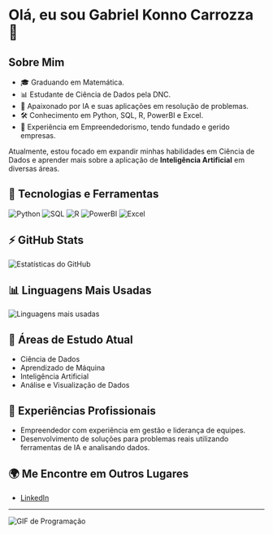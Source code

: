 # Olá, eu sou Gabriel Konno Carrozza 👋

## Sobre Mim
- 🎓 Graduando em Matemática.
- 📊 Estudante de Ciência de Dados pela DNC.
- 🤖 Apaixonado por IA e suas aplicações em resolução de problemas.
- 🛠️ Conhecimento em Python, SQL, R, PowerBI e Excel.
- 🚀 Experiência em Empreendedorismo, tendo fundado e gerido empresas.

Atualmente, estou focado em expandir minhas habilidades em Ciência de Dados e aprender mais sobre a aplicação de **Inteligência Artificial** em diversas áreas.

## 🚀 Tecnologias e Ferramentas
![Python](https://img.shields.io/badge/-Python-blue?style=flat-square&logo=python)
![SQL](https://img.shields.io/badge/-SQL-blue?style=flat-square&logo=postgresql)
![R](https://img.shields.io/badge/-R-276DC3?style=flat-square&logo=r)
![PowerBI](https://img.shields.io/badge/-PowerBI-F2C811?style=flat-square&logo=powerbi)
![Excel](https://img.shields.io/badge/-Excel-217346?style=flat-square&logo=microsoft-excel)

## ⚡ GitHub Stats
![Estatísticas do GitHub](https://github-readme-stats.vercel.app/api?username=GabrielKonno&show_icons=true&theme=radical)

## 📊 Linguagens Mais Usadas
![Linguagens mais usadas](https://github-readme-stats.vercel.app/api/top-langs/?username=GabrielKonno&layout=compact&theme=radical)

## 🌱 Áreas de Estudo Atual
- Ciência de Dados
- Aprendizado de Máquina
- Inteligência Artificial
- Análise e Visualização de Dados

## 💼 Experiências Profissionais
- Empreendedor com experiência em gestão e liderança de equipes.
- Desenvolvimento de soluções para problemas reais utilizando ferramentas de IA e analisando dados.

## 🌍 Me Encontre em Outros Lugares
- [LinkedIn](https://www.linkedin.com/in/gabrielkonno/)

---

![GIF de Programação](https://media.giphy.com/media/qgQUggAC3Pfv687qPC/giphy.gif)

